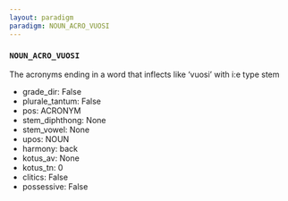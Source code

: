 ```yaml
---
layout: paradigm
paradigm: NOUN_ACRO_VUOSI
---
```

### ` NOUN_ACRO_VUOSI `

The acronyms ending in a word that inflects like ‘vuosi’ with i:e type stem
* grade_dir: False
* plurale_tantum: False
* pos: ACRONYM
* stem_diphthong: None
* stem_vowel: None
* upos: NOUN
* harmony: back
* kotus_av: None
* kotus_tn: 0
* clitics: False
* possessive: False
